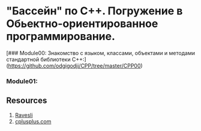 # "Бассейн" по С++. Погружение в Обьектно-ориентированное программирование.
[### Module00: Знакомство с языком, классами, объектами и методами стандартной библиотеки C++:] (https://github.com/odgigodji/CPP/tree/master/CPP00)

### Module01:

## Resources
1. [Ravesli](https://ravesli.com/uroki-cpp/)
2. [cplusplus.com](https://www.cplusplus.com/)
